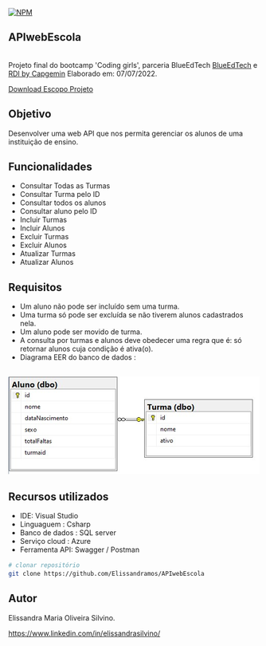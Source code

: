[![NPM](https://img.shields.io/npm/l/react)](https://github.com/Elissandramos/APIwebEscola/blob/main/LICENSE) 
## APIwebEscola
<br/>Projeto final do bootcamp 'Coding girls', parceria BlueEdTech  [BlueEdTech](https://blueedtech.com.br/) e [RDI by Capgemin](https://www.rdisoftware.com/)  Elaborado em: 07/07/2022.

[Download Escopo Projeto](https://github.com/Elissandramos/APIwebEscola/blob/main/EscopoProjetoBlueEdTech.pdf)

## Objetivo
Desenvolver uma web API que nos permita gerenciar os alunos de uma instituição de ensino.

## Funcionalidades
- Consultar Todas as Turmas
- Consultar Turma pelo ID
- Consultar todos os alunos
- Consultar aluno pelo ID
- Incluir Turmas
- Incluir Alunos
- Excluir Turmas
- Excluir Alunos
- Atualizar Turmas
- Atualizar Alunos

## Requisitos
- Um aluno não pode ser incluído sem uma turma.
- Uma turma só pode ser excluída se não tiverem alunos cadastrados nela.
- Um aluno pode ser movido de turma.
- A consulta por turmas e alunos deve obedecer uma regra que é: só retornar alunos cuja condição é ativa(o).
- Diagrama EER do banco de dados :

<br/> ![Diagrama](https://github.com/Elissandramos/APIwebEscola/blob/main/diagramaEER.png)


## Recursos utilizados


- IDE:              Visual Studio
- Linguaguem :      Csharp
- Banco de dados :  SQL server
- Serviço cloud :   Azure
- Ferramenta API:   Swagger / Postman

```bash
# clonar repositório
git clone https://github.com/Elissandramos/APIwebEscola
```

## Autor
Elissandra Maria Oliveira Silvino.

https://www.linkedin.com/in/elissandrasilvino/

